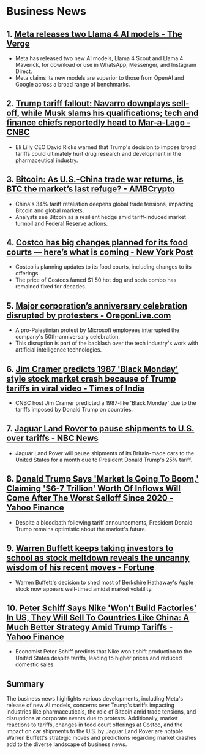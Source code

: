 # Business News

## 1. [Meta releases two Llama 4 AI models - The Verge](https://www.theverge.com/news/644171/llama-4-released-ai-model-whatsapp-messenger-instagram-direct)
   - Meta has released two new AI models, Llama 4 Scout and Llama 4 Maverick, for download or use in WhatsApp, Messenger, and Instagram Direct.
   - Meta claims its new models are superior to those from OpenAI and Google across a broad range of benchmarks.

## 2. [Trump tariff fallout: Navarro downplays sell-off, while Musk slams his qualifications; tech and finance chiefs reportedly head to Mar-a-Lago - CNBC](https://www.cnbc.com/2025/04/05/trump-tariffs-live-updates-global-trade-reacts.html)
   - Eli Lilly CEO David Ricks warned that Trump's decision to impose broad tariffs could ultimately hurt drug research and development in the pharmaceutical industry.
   
## 3. [Bitcoin: As U.S.-China trade war returns, is BTC the market’s last refuge? - AMBCrypto](https://ambcrypto.com/bitcoin-as-u-s-china-trade-war-returns-is-btc-the-markets-last-refuge/)
   - China's 34% tariff retaliation deepens global trade tensions, impacting Bitcoin and global markets.
   - Analysts see Bitcoin as a resilient hedge amid tariff-induced market turmoil and Federal Reserve actions.

## 4. [Costco has big changes planned for its food courts — here’s what is coming - New York Post](https://nypost.com/2025/04/05/business/costco-has-big-changes-planned-for-its-food-courts-heres-what-is-coming/)
   - Costco is planning updates to its food courts, including changes to its offerings.
   - The price of Costcos famed $1.50 hot dog and soda combo has remained fixed for decades.

## 5. [Major corporation’s anniversary celebration disrupted by protesters - OregonLive.com](https://www.oregonlive.com/business/2025/04/major-corporations-anniversary-celebration-disrupted-by-protesters.html)
   - A pro-Palestinian protest by Microsoft employees interrupted the company's 50th-anniversary celebration.
   - This disruption is part of the backlash over the tech industry's work with artificial intelligence technologies.

## 6. [Jim Cramer predicts 1987 'Black Monday' style stock market crash because of Trump tariffs in viral video - Times of India](https://timesofindia.indiatimes.com/business/international-business/jim-cramer-predicts-1987-black-monday-style-stock-market-crash-because-of-trump-tariffs-in-viral-video/articleshow/120024490.cms)
   - CNBC host Jim Cramer predicted a 1987-like 'Black Monday' due to the tariffs imposed by Donald Trump on countries.

## 7. [Jaguar Land Rover to pause shipments to U.S. over tariffs - NBC News](https://www.nbcnews.com/business/autos/jaguar-land-rover-pause-shipments-us-tariffs-rcna199840)
   - Jaguar Land Rover will pause shipments of its Britain-made cars to the United States for a month due to President Donald Trump's 25% tariff.

## 8. [Donald Trump Says 'Market Is Going To Boom,' Claiming '$6-7 Trillion' Worth Of Inflows Will Come After The Worst Selloff Since 2020 - Yahoo Finance](https://finance.yahoo.com/news/donald-trump-says-market-going-183015153.html)
   - Despite a bloodbath following tariff announcements, President Donald Trump remains optimistic about the market's future.

## 9. [Warren Buffett keeps taking investors to school as stock meltdown reveals the uncanny wisdom of his recent moves - Fortune](https://fortune.com/2025/04/05/warren-buffett-investing-cash-treasury-bills-apple-stock-sale-market-crash/)
   - Warren Buffett's decision to shed most of Berkshire Hathaway's Apple stock now appears well-timed amidst market volatility.

## 10. [Peter Schiff Says Nike 'Won't Build Factories' In US, They Will Sell To Countries Like China: A Much Better Strategy Amid Trump Tariffs - Yahoo Finance](https://finance.yahoo.com/news/peter-schiff-says-nike-wont-180018691.html)
   - Economist Peter Schiff predicts that Nike won't shift production to the United States despite tariffs, leading to higher prices and reduced domestic sales.

## Summary
The business news highlights various developments, including Meta's release of new AI models, concerns over Trump's tariffs impacting industries like pharmaceuticals, the role of Bitcoin amid trade tensions, and disruptions at corporate events due to protests. Additionally, market reactions to tariffs, changes in food court offerings at Costco, and the impact on car shipments to the U.S. by Jaguar Land Rover are notable. Warren Buffett's strategic moves and predictions regarding market crashes add to the diverse landscape of business news.